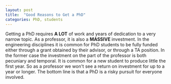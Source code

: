 ```yaml
---
layout: post
title:  "Good Reasons to Get a PhD"
categories: PhD, students
---
```


Getting a PhD requires **A LOT** of work and years of dedication to a very narrow topic. As a professor, it is also a **MASSIVE** investment. In the engineering disciplines it is common for PhD students to be fully funded either through a grant obtained by their advisor, or through a TA position. In the former case the investment on the part of the professor is both pecuniary and temporal. It is common for a new student to produce little the first year. So as a professor we won't see a return on investment for up to a year or longer. The bottom line is that a PhD is a risky pursuit for everyone involved.
